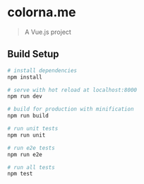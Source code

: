 # colorna.me

> A Vue.js project

## Build Setup

``` bash
# install dependencies
npm install

# serve with hot reload at localhost:8000
npm run dev

# build for production with minification
npm run build

# run unit tests
npm run unit

# run e2e tests
npm run e2e

# run all tests
npm test
```
